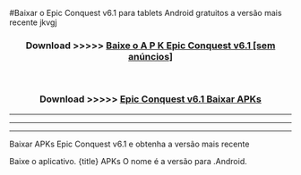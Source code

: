 #Baixar o Epic Conquest v6.1  para tablets Android gratuitos a versão mais recente jkvgj


<div align="center">
<h3>Download >>>>> <a href="https://pt-web.web.app/?pt= Epic Conquest v6.1">Baixe o A P K Epic Conquest v6.1 [sem anúncios]</a></h3><br>

<h3>Download >>>>> <a href="https://pt-web.web.app/?pt= Epic Conquest v6.1">Epic Conquest v6.1 Baixar APKs</a></h3>
</div>

----------------------------------------------------------

----------------------------------------------------------

----------------------------------------------------------

Baixar APKs Epic Conquest v6.1 e obtenha a versão mais recente

Baixe o aplicativo. {title} APKs O nome é a versão para .Android.


